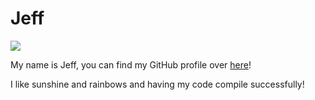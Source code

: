 # Jeff

![](https://github.com/octocat.png?s=150)

My name is Jeff, you can find my GitHub profile over [here](https://github.com/javabada)!

I like sunshine and rainbows and having my code compile successfully!
